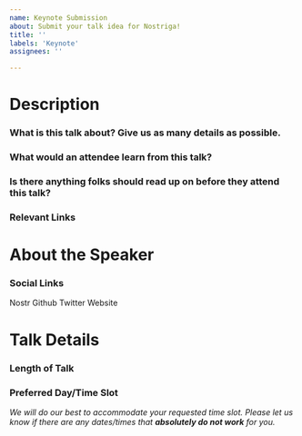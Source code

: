 ```yaml
---
name: Keynote Submission
about: Submit your talk idea for Nostriga!
title: ''
labels: 'Keynote'
assignees: ''

---
```


# Description
### What is this talk about? Give us as many details as possible. 
### What would an attendee learn from this talk?
### Is there anything folks should read up on before they attend this talk?
### Relevant Links

# About the Speaker
### Social Links
Nostr
Github 
Twitter
Website

# Talk Details
### Length of Talk
### Preferred Day/Time Slot 
*We will do our best to accommodate your requested time slot. Please let us know if there are any dates/times that ***absolutely do not work*** for you.*
